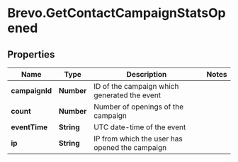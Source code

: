 # Brevo.GetContactCampaignStatsOpened

## Properties
Name | Type | Description | Notes
------------ | ------------- | ------------- | -------------
**campaignId** | **Number** | ID of the campaign which generated the event | 
**count** | **Number** | Number of openings of the campaign | 
**eventTime** | **String** | UTC date-time of the event | 
**ip** | **String** | IP from which the user has opened the campaign | 



